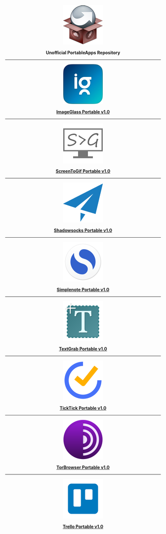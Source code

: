 <div align="center">
	<p><a href="https://github.com/xmha97/PortableApps/releases/"><img src="docs/appicon_128.png" width="128" alt="PortableApps" /></a>
	</p><b>Unofficial PortableApps Repository</b></a>
	<hr/>
	<p><a href="https://github.com/xmha97/PortableApps/releases/tag/ImageGlass-v2.21"><img src="ImageGlassPortable/App/AppInfo/appicon_128.png" width="128" alt="ImageGlass" /></a></p>
	<a href="https://github.com/xmha97/PortableApps/releases/tag/ImageGlass-v2.21"><b>ImageGlass Portable v1.0</b></a>
	<hr/>
	<p><a href="https://github.com/xmha97/PortableApps/releases/tag/ScreenToGif-v2.21"><img src="ScreenToGifPortable/App/AppInfo/appicon_128.png" width="128" alt="ScreenToGif" /></a></p>
	<a href="https://github.com/xmha97/PortableApps/releases/tag/ScreenToGif-v2.21"><b>ScreenToGif Portable v1.0</b></a>
	<hr/>
	<p><a href="https://github.com/xmha97/PortableApps/releases/tag/ScreenToGif-v2.21"><img src="ShadowsocksPortable/App/AppInfo/appicon_128.png" width="128" alt="ScreenToGif" /></a></p>
	<a href="https://github.com/xmha97/PortableApps/releases/tag/ScreenToGif-v2.21"><b>Shadowsocks Portable v1.0</b></a>
	<hr/>
	<p><a href="https://github.com/xmha97/PortableApps/releases/tag/Simplenote-v2.21"><img src="SimplenotePortable/App/AppInfo/appicon_128.png" width="128" alt="Simplenote" /></a></p>
	<a href="https://github.com/xmha97/PortableApps/releases/tag/Simplenote-v2.21"><b>Simplenote Portable v1.0</b></a>
	<hr/>
	<p><a href="https://github.com/xmha97/PortableApps/releases/tag/TextGrab-v2.21"><img src="TextGrabPortable/App/AppInfo/appicon_128.png" width="128" alt="TextGrab" /></a></p>
	<a href="https://github.com/xmha97/PortableApps/releases/tag/TextGrab-v2.21"><b>TextGrab Portable v1.0</b></a>
	<hr/>
	<p><a href="https://github.com/xmha97/PortableApps/releases/tag/TickTick-v2.21"><img src="TickTickPortable/App/AppInfo/appicon_128.png" width="128" alt="TickTick" /></a></p>
	<a href="https://github.com/xmha97/PortableApps/releases/tag/TickTick-v2.21"><b>TickTick Portable v1.0</b></a>
	<hr/>
	<p><a href="https://github.com/xmha97/PortableApps/releases/tag/TorBrowser-v2.21"><img src="TorBrowserPortable/App/AppInfo/appicon_128.png" width="128" alt="TorBrowser" /></a></p>
	<a href="https://github.com/xmha97/PortableApps/releases/tag/TorBrowser-v2.21"><b>TorBrowser Portable v1.0</b></a>
	<hr/>
	<p><a href="https://github.com/xmha97/PortableApps/releases/tag/Trello-v2.21"><img src="TrelloPortable/App/AppInfo/appicon_128.png" width="128" alt="Trello" /></a></p>
	<a href="https://github.com/xmha97/PortableApps/releases/tag/Trello-v2.21"><b>Trello Portable v1.0</b></a>
</div>
